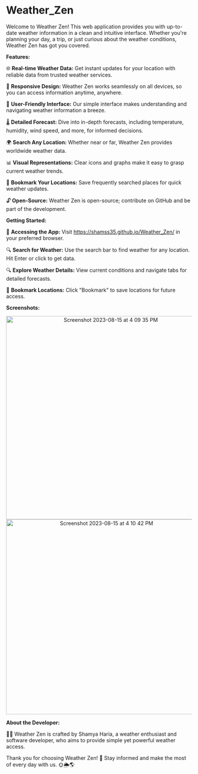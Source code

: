 # Weather_Zen
Welcome to Weather Zen! This web application provides you with up-to-date weather information in a clean and intuitive interface. Whether you're planning your day, a trip, or just curious about the weather conditions, Weather Zen has got you covered.

**Features:**

🌐 **Real-time Weather Data:** Get instant updates for your location with reliable data from trusted weather services.

📱 **Responsive Design:** Weather Zen works seamlessly on all devices, so you can access information anytime, anywhere.

🌟 **User-Friendly Interface:** Our simple interface makes understanding and navigating weather information a breeze.

🌡️ **Detailed Forecast:** Dive into in-depth forecasts, including temperature, humidity, wind speed, and more, for informed decisions.

🌍 **Search Any Location:** Whether near or far, Weather Zen provides worldwide weather data.

📊 **Visual Representations:** Clear icons and graphs make it easy to grasp current weather trends.

📍 **Bookmark Your Locations:** Save frequently searched places for quick weather updates.

🔓 **Open-Source:** Weather Zen is open-source; contribute on GitHub and be part of the development.

**Getting Started:**

🚀 **Accessing the App:** Visit https://shamss35.github.io/Weather_Zen/ in your preferred browser.

🔍 **Search for Weather:** Use the search bar to find weather for any location. Hit Enter or click to get data.

🔍 **Explore Weather Details:** View current conditions and navigate tabs for detailed forecasts.

🔖 **Bookmark Locations:** Click "Bookmark" to save locations for future access.

**Screenshots:**
<p align="center">
<img width="552" alt="Screenshot 2023-08-15 at 4 09 35 PM" src="https://github.com/Shamss35/Weather_Zen/assets/99024751/e5a6fab9-c392-4342-8d60-d5342b5db70a">
<img width="529" alt="Screenshot 2023-08-15 at 4 10 42 PM" src="https://github.com/Shamss35/Weather_Zen/assets/99024751/64a5217e-6eca-4131-970e-2a13454b6771">

</p>


**About the Developer:**

🧑‍💻 Weather Zen is crafted by Shamya Haria, a weather enthusiast and software developer, who aims to provide simple yet powerful weather access.

Thank you for choosing Weather Zen! 🙌 Stay informed and make the most of every day with us. 🌞🌦️🌎
